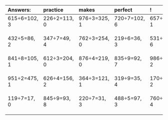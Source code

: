 | Answers: | practice | makes | perfect | ! |
| :--- | :--- | :--- | :--- | :--- |
| 615÷6=102, 3 | 226÷2=113, 0 | 976÷3=325, 1 | 720÷7=102, 6 | 657÷4=164, 1 | 
|   |   |   |   |   | 
|   |   |   |   |   | 
|   |   |   |   |   | 
| 432÷5=86, 2 | 347÷7=49, 4 | 762÷3=254, 0 | 219÷6=36, 3 | 531÷7=75, 6 | 
|   |   |   |   |   | 
|   |   |   |   |   | 
|   |   |   |   |   | 
| 841÷8=105, 1 | 612÷3=204, 0 | 876÷4=219, 0 | 835÷9=92, 7 | 986÷4=246, 2 | 
|   |   |   |   |   | 
|   |   |   |   |   | 
|   |   |   |   |   | 
| 951÷2=475, 1 | 626÷4=156, 2 | 364÷3=121, 1 | 319÷9=35, 4 | 170÷4=42, 2 | 
|   |   |   |   |   | 
|   |   |   |   |   | 
|   |   |   |   |   | 
| 119÷7=17, 0 | 845÷9=93, 8 | 220÷7=31, 3 | 488÷5=97, 3 | 760÷6=126, 4 | 
|   |   |   |   |   | 
|   |   |   |   |   | 
|   |   |   |   |   | 
